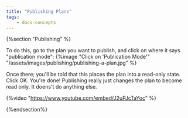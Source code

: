 ```yaml
---
title: "Publishing Plans"
tags: 
    - docs-concepts
---
```


{%section "Publishing" %}

To do this, go to the plan you want to publish, and click on where it says "publication mode":
{%image "Click on 'Publication Mode'" "/assets/images/publishing/publishing-a-plan.jpg" %}

Once there; you'll be told that this places the plan into a read-only state. Click OK.
You're done!  Publishing really just changes the plan to become read only.  It doens't do anything else.

{%video "https://www.youtube.com/embed/J2uPJcTaYoc" %}

{%endsection%}
